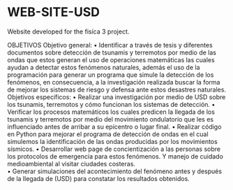 # WEB-SITE-USD

Website developed for the fisíca 3 project.

OBJETIVOS
Objetivo general: 
•	Identificar a través de tesis y diferentes documentos sobre detección de tsunamis y terremotos por medio de las ondas que estos generan el uso de operaciones matemáticas las cuales ayudan a detectar estos fenómenos naturales, además el uso de la programación para generar un programa que simule la detección de los fenómenos, en consecuencia, a la investigación realizada buscar la forma de mejorar los sistemas de riesgo y defensa ante estos desastres naturales.
Objetivos específicos: 
•	Realizar una investigación por medio de USD sobre los tsunamis, terremotos y cómo funcionan los sistemas de detección.
•	Verificar los procesos matemáticos los cuales predicen la llegada de los tsunamis y terremotos por medio del movimiento ondulatorio que les es influenciado antes de arribar a su epicentro o lugar final.
•	Realizar código en Python para mejorar el programa de detección de ondas en el cual simulemos la identificación de las ondas producidas por los movimientos sísmicos.
•	Desarrollar web page de concientización a las personas sobre los protocolos de emergencia para estos fenómenos.  Y manejo de cuidado medioambiental al visitar ciudades costeras.  
•	Generar simulaciones del acontecimiento del fenómeno antes y después de la llegada de (USD) para constatar los resultados obtenidos. 

